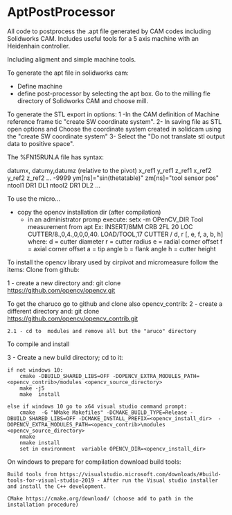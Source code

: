 # AptPostProcessor
All code to postprocess the .apt file generated by CAM codes including Solidworks CAM.  Includes useful tools for a 5 axis machine with an Heidenhain controller.

Including aligment and simple machine tools.

To generate the apt file in solidworks cam:
- Define machine 
- define post-processor by selecting the apt box. Go to the milling fle directory of Solidworks CAM and choose mill.

To generate the STL export in options:
1 -In the CAM definition of Machine reference frame  tic "create SW coordinate system".
2- In saving file as STL open options and Choose the coordinate system created in solidcam using the "create SW coordinate system"
3- Select the "Do not translate stl output data to positive space".

The %FN15RUN.A file has syntax:

datumx, datumy,datumz (relative to the pivot)
x_ref1 y_ref1 z_ref1
x_ref2 y_ref2 z_ref2
...
-9999 ym[ns]="sin(thetatable)"  zm[ns]="tool sensor pos"
ntool1 DR1 DL1
ntool2 DR1 DL2
...

To use the micro...
 - copy the opencv installation dir (after compilation)
	- in an administrator promp execute: setx -m OPenCV_DIR <the instalation directory>
Tool measurement from apt Ex:
INSERT/8MM CRB 2FL 20 LOC
CUTTER/8.,0,4.,0,0,0,40.
LOAD/TOOL,17
CUTTER / d, r [, e, f, a, b, h]
 where:  d = cutter diameter
         r = cutter radius
         e = radial corner offset
         f = axial corner offset
         a = tip angle
         b = flank angle
         h = cutter height

To install the opencv library used by cirpivot and micromeasure follow the items:
Clone from github:
	
1 -  create a new directory and: git clone https://github.com/opencv/opencv.git
	
To get the charuco go to github and clone also opencv_contrib:
2 - create a different directory and: git clone https://github.com/opencv/opencv_contrib.git
	
	2.1 - cd to  modules and remove all but the "aruco" directory

To compile and install

3 - Create a new build directory; cd to it:

	if not windows 10:
		cmake -DBUILD_SHARED_LIBS=OFF -DOPENCV_EXTRA_MODULES_PATH=<opencv_contrib>/modules <opencv_source_directory>
		make -j5
		make  install
	
	else if windows 10 go to x64 visual studio command prompt:
		cmake  -G "NMake Makefiles" -DCMAKE_BUILD_TYPE=Release -DBUILD_SHARED_LIBS=OFF -DCMAKE_INSTALL_PREFIX=<opencv_install_dir>  -DOPENCV_EXTRA_MODULES_PATH=<opencv_contrib>\modules <opencv_source_directory>
		nmake 
		nmake install
		set in environment  variable OPENCV_DIR=<opencv_install_dir> 
	
On windows to prepare for compilation download build tools:
	
	Build tools from https://visualstudio.microsoft.com/downloads/#build-tools-for-visual-studio-2019 - After run the Visual studio installer and install the C++ development.
	
	CMake https://cmake.org/download/ (choose add to path in the installation procedure)
